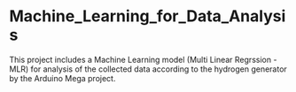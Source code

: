 # Machine_Learning_for_Data_Analysis
This project includes a Machine Learning model (Multi Linear Regrssion - MLR) for analysis of the collected data according to the hydrogen generator by the Arduino Mega project.
